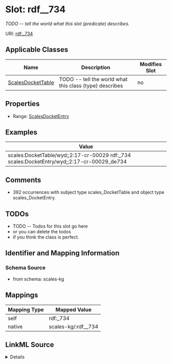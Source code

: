 

# Slot: rdf__734


_TODO -- tell the world what this slot (predicate) describes._





URI: [rdf:_734](http://www.w3.org/1999/02/22-rdf-syntax-ns#_734)



<!-- no inheritance hierarchy -->





## Applicable Classes

| Name | Description | Modifies Slot |
| --- | --- | --- |
| [ScalesDocketTable](../classes/ScalesDocketTable.md) | TODO -- tell the world what this class (type) describes |  no  |







## Properties

* Range: [ScalesDocketEntry](../classes/ScalesDocketEntry.md)






## Examples

| Value |
| --- |
| scales:DocketTable/wyd;;2:17-cr-00029 rdf:_734 scales:DocketEntry/wyd;;2:17-cr-00029_de734 |

## Comments

* 392 occurrences with subject type scales_DocketTable and object type scales_DocketEntry.

## TODOs

* TODO -- Todos for this slot go here
* or you can delete the todos
* if you think the class is perfect.

## Identifier and Mapping Information







### Schema Source


* from schema: scales-kg




## Mappings

| Mapping Type | Mapped Value |
| ---  | ---  |
| self | rdf:_734 |
| native | scales-kg/:rdf__734 |




## LinkML Source

<details>
```yaml
name: rdf__734
description: TODO -- tell the world what this slot (predicate) describes.
todos:
- TODO -- Todos for this slot go here
- or you can delete the todos
- if you think the class is perfect.
comments:
- 392 occurrences with subject type scales_DocketTable and object type scales_DocketEntry.
examples:
- value: scales:DocketTable/wyd;;2:17-cr-00029 rdf:_734 scales:DocketEntry/wyd;;2:17-cr-00029_de734
from_schema: scales-kg
rank: 1000
slot_uri: rdf:_734
alias: rdf__734
domain_of:
- scales_DocketTable
range: scales_DocketEntry

```
</details>